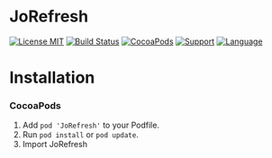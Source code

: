 JoRefresh
==============

[![License MIT](https://img.shields.io/badge/license-MIT-green.svg?style=flat)](https://raw.githubusercontent.com/djangolee/JoRefresh/master/LICENSE)
[![Build Status](https://www.travis-ci.org/djangolee/JoRefresh.svg?branch=master)](https://www.travis-ci.org/djangolee/JoRefresh)
[![CocoaPods](https://img.shields.io/cocoapods/v/JoRefresh.svg)](http://cocoapods.org/?q=JoRefresh)
[![Support](https://img.shields.io/badge/support-iOS8-blue.svg?style=flat)](https://www.apple.com/nl/ios/)
[![Language](https://img.shields.io/badge/language-Swift3.2-orange.svg)](https://swift.org/)


Installation
==============

### CocoaPods

1. Add `pod 'JoRefresh'` to your Podfile.
2. Run `pod install` or `pod update`.
3. Import JoRefresh
